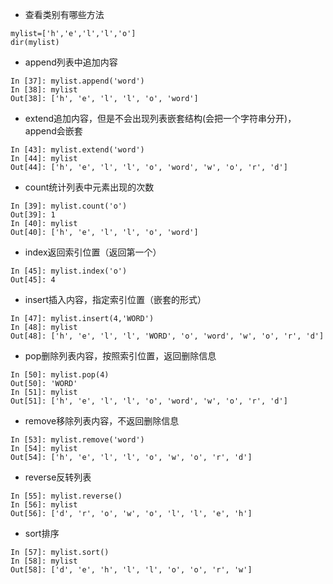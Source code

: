 - 查看类别有哪些方法
```
mylist=['h','e','l','l','o']
dir(mylist)
```
- append列表中追加内容
```
In [37]: mylist.append('word')
In [38]: mylist
Out[38]: ['h', 'e', 'l', 'l', 'o', 'word']
```
- extend追加内容，但是不会出现列表嵌套结构(会把一个字符串分开)，append会嵌套
```
In [43]: mylist.extend('word')
In [44]: mylist
Out[44]: ['h', 'e', 'l', 'l', 'o', 'word', 'w', 'o', 'r', 'd']
```
- count统计列表中元素出现的次数
```
In [39]: mylist.count('o')
Out[39]: 1
In [40]: mylist
Out[40]: ['h', 'e', 'l', 'l', 'o', 'word']
```
- index返回索引位置（返回第一个）
```
In [45]: mylist.index('o')
Out[45]: 4
```
- insert插入内容，指定索引位置（嵌套的形式）
```
In [47]: mylist.insert(4,'WORD')
In [48]: mylist
Out[48]: ['h', 'e', 'l', 'l', 'WORD', 'o', 'word', 'w', 'o', 'r', 'd']
```
- pop删除列表内容，按照索引位置，返回删除信息
```
In [50]: mylist.pop(4)
Out[50]: 'WORD'
In [51]: mylist
Out[51]: ['h', 'e', 'l', 'l', 'o', 'word', 'w', 'o', 'r', 'd']
```
- remove移除列表内容，不返回删除信息
```
In [53]: mylist.remove('word')
In [54]: mylist
Out[54]: ['h', 'e', 'l', 'l', 'o', 'w', 'o', 'r', 'd']
```
- reverse反转列表
```
In [55]: mylist.reverse()
In [56]: mylist
Out[56]: ['d', 'r', 'o', 'w', 'o', 'l', 'l', 'e', 'h']
```
- sort排序
```
In [57]: mylist.sort()
In [58]: mylist
Out[58]: ['d', 'e', 'h', 'l', 'l', 'o', 'o', 'r', 'w']
```